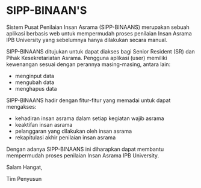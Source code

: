 # SIPP-BINAAN'S
Sistem Pusat Penilaian Insan Asrama (SIPP-BINAANS) merupakan sebuah aplikasi berbasis web untuk mempermudah proses penilaian Insan Asrama IPB University yang sebelumnya hanya dilakukan secara manual. 

SIPP-BINAANS ditujukan untuk dapat diakses bagi Senior Resident (SR) dan Pihak Kesekretariatan Asrama. Pengguna aplikasi (user) memiliki kewenangan sesuai dengan perannya masing-masing, antara lain:
- menginput data
- mengubah data
- menghapus data

SIPP-BINAANS hadir dengan fitur-fitur yang memadai untuk dapat mengakses:
- kehadiran insan asrama dalam setiap kegiatan wajib asrama
- keaktifan insan asrama
- pelanggaran yang dilakukan oleh insan asrama
- rekapitulasi akhir penilaian insan asrama

Dengan adanya SIPP-BINAANS ini diharapkan dapat membantu mempermudah proses penilaian Insan Asrama IPB University.

Salam Hangat,

Tim Penyusun

